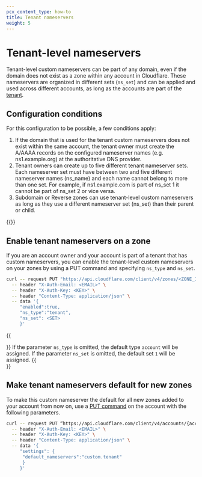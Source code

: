 ```yaml
---
pcx_content_type: how-to
title: Tenant nameservers
weight: 5
---
```


# Tenant-level nameservers

Tenant-level custom nameservers can be part of any domain, even if the domain does not exist as a zone within any account in Cloudflare. These nameservers are organized in different sets (`ns_set`) and can be applied and used across different accounts, as long as the accounts are part of the [tenant](/tenant/).

## Configuration conditions
For this configuration to be possible, a few conditions apply:

1. If the domain that is used for the tenant custom nameservers does not exist within the same account, the tenant owner must create the A/AAAA records on the configured nameserver names (e.g. ns1.example.org) at the authoritative DNS provider.
2. Tenant owners can create up to five different tenant nameserver sets. Each nameserver set must have between two and five different nameserver names (ns_name) and each name cannot belong to more than one set. For example, if ns1.example.com is part of ns_set 1 it cannot be part of ns_set 2 or vice versa.
3. Subdomain or Reverse zones can use tenant-level custom nameservers as long as they use a different nameserver set (ns_set) than their parent or child.

{{<render file="_acns-tcns-byoip.md" withParameters="Tenant;;tenant-" >}}

## Enable tenant nameservers on a zone
If you are an account owner and your account is part of a tenant that has custom nameservers, you can enable the tenant-level custom nameservers on your zones by using a PUT command and specifying `ns_type` and `ns_set`.

``` bash
curl -- request PUT "https://api.cloudflare.com/client/v4/zones/<ZONE_ID>/custom_ns" \
  -- header "X-Auth-Email: <EMAIL>" \
  -- header "X-Auth-Key: <KEY>" \
  -- header "Content-Type: application/json" \
  -- data '{
     "enabled":true,
     "ns_type":"tenant",
     "ns_set": <SET>
     }'
```

{{<Aside>}}
If the parameter `ns_type` is omitted, the default type `account` will be assigned.
If the parameter `ns_set` is omitted, the default set `1` will be assigned.
{{</Aside>}}

## Make tenant nameservers default for new zones

To make this custom nameserver the default for all new zones added to your account from now on, use a [PUT command](/api/operations/accounts-update-account) on the account with the following parameters.

``` bash
curl -- request PUT “https://api.cloudflare.com/client/v4/accounts/{account_id}” \
  -- header "X-Auth-Email: <EMAIL>" \
  -- header "X-Auth-Key: <KEY>" \
  -- header "Content-Type: application/json" \
  -- data '{
     "settings": {
      "default_nameservers":"custom.tenant"
      }
     }'
```